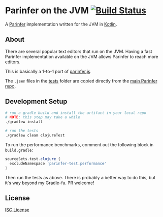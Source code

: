 # Parinfer on the JVM [![Build Status](https://travis-ci.org/oakmac/parinfer-jvm.svg?branch=master)](https://travis-ci.org/oakmac/parinfer-jvm)

A [Parinfer] implementation written for the JVM in [Kotlin].

## About

There are several popular text editors that run on the JVM. Having a fast
Parinfer implementation available on the JVM allows Parinfer to reach more
editors.

This is basically a 1-to-1 port of [parinfer.js].

The `.json` files in the [tests] folder are copied directly from the [main
Parinfer repo].

## Development Setup

```sh
# run a gradle build and install the artifact in your local repo
# NOTE: this step may take a while
./gradlew install
```

```sh
# run the tests
./gradlew clean clojureTest
```

To run the performance benchmarks, comment out the following block in
`build.gradle`:

```groovy
sourceSets.test.clojure {
  excludeNamespace 'parinfer-test.performance'
}
```

Then run the tests as above. There is probably a better way to do this, but it's
way beyond my Gradle-fu. PR welcome!

## License

[ISC License]

[Parinfer]:http://shaunlebron.github.io/parinfer/
[Kotlin]:https://kotlinlang.org/
[parinfer.js]:https://github.com/shaunlebron/parinfer/blob/master/lib/parinfer.js
[tests]:tests/
[main Parinfer repo]:https://github.com/shaunlebron/parinfer/tree/master/lib/test/cases
[ISC License]:LICENSE.md
